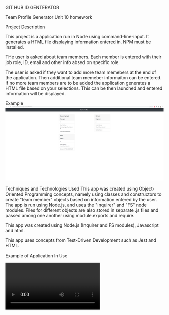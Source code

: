 GIT HUB ID GENTERATOR

Team Profile Generator
Unit 10 homework

Project Description

This project is a application run in Node using command-line-input. It generates a HTML file displaying information entered in. NPM must be installed.

THe user is asked about team members. Each member is entered with their job role, ID, email and other info absed on specific role. 


The user is asked if they want to add more team memebers at the end of the application. Then additional team memeber informaiton can be entered. If no more team members are to be added the application generates a HTML file based on your selections. This can be then launched and entered information will be displayed. 

Example
![Screenshot](htmlexample.png)

Techniques and Technologies Used
This app was created using Object-Oriented Programming concepts, namely using classes and constructors to create "team member" objects based on information entered by the user. The app is run using Node.js, and uses the "Inquirer" and "FS" node modules. Files for different objects are also stored in separate .js files and passed among one another using module.exports and require.

This app was created using Node.js (Inquirer and FS modules), Javascript and html.

This app uses concepts from Test-Driven Development such as Jest and HTML.

Example of Application In Use

![Video](examplejest.webm)
